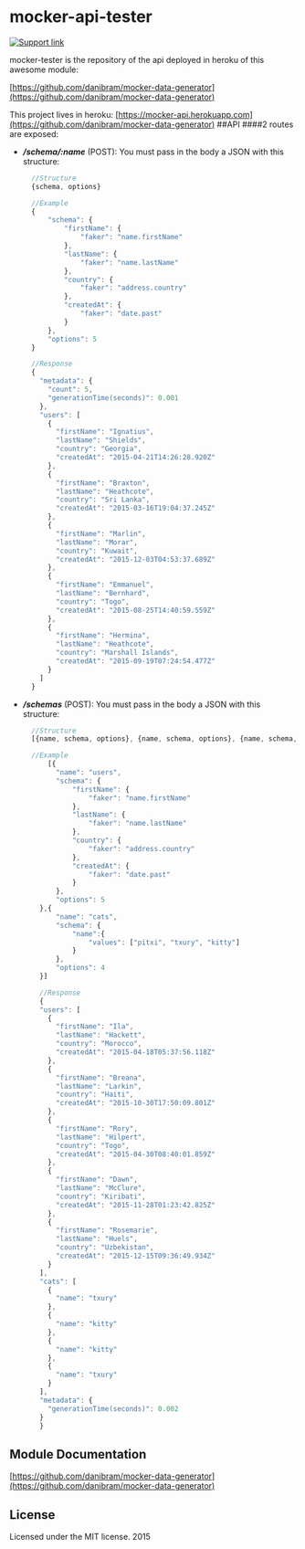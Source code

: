 # mocker-api-tester

[![Support link][paypal-badge]][paypal-link]

mocker-tester is the repository of the api deployed in heroku of this awesome module:

[https://github.com/danibram/mocker-data-generator](https://github.com/danibram/mocker-data-generator)

This project lives in heroku: [https://mocker-api.herokuapp.com](https://github.com/danibram/mocker-data-generator)
##API
####2 routes are exposed:
- **_/schema/:name_** (POST): You must pass in the body a JSON with this structure:

  ```javascript
    //Structure
    {schema, options}

    //Example
    {
        "schema": {
            "firstName": {
                "faker": "name.firstName"
            },
            "lastName": {
                "faker": "name.lastName"
            },
            "country": {
                "faker": "address.country"
            },
            "createdAt": {
                "faker": "date.past"
            }
        },
        "options": 5
    }

    //Response
    {
      "metadata": {
        "count": 5,
        "generationTime(seconds)": 0.001
      },
      "users": [
        {
          "firstName": "Ignatius",
          "lastName": "Shields",
          "country": "Georgia",
          "createdAt": "2015-04-21T14:26:28.920Z"
        },
        {
          "firstName": "Braxton",
          "lastName": "Heathcote",
          "country": "Sri Lanka",
          "createdAt": "2015-03-16T19:04:37.245Z"
        },
        {
          "firstName": "Marlin",
          "lastName": "Morar",
          "country": "Kuwait",
          "createdAt": "2015-12-03T04:53:37.689Z"
        },
        {
          "firstName": "Emmanuel",
          "lastName": "Bernhard",
          "country": "Togo",
          "createdAt": "2015-08-25T14:40:59.559Z"
        },
        {
          "firstName": "Hermina",
          "lastName": "Heathcote",
          "country": "Marshall Islands",
          "createdAt": "2015-09-19T07:24:54.477Z"
        }
      ]
    }
  ```

- **_/schemas_** (POST):  You must pass in the body a JSON with this structure:

  ```javascript
    //Structure
    [{name, schema, options}, {name, schema, options}, {name, schema, options}, ...]
  
    //Example
        [{
          "name": "users",
          "schema": {
              "firstName": {
                  "faker": "name.firstName"
              },
              "lastName": {
                  "faker": "name.lastName"
              },
              "country": {
                  "faker": "address.country"
              },
              "createdAt": {
                  "faker": "date.past"
              }
          },
          "options": 5
      },{
          "name": "cats",
          "schema": {
              "name":{
                  "values": ["pitxi", "txury", "kitty"]
              }
          },
          "options": 4
      }]
  
      //Response
      {
      "users": [
        {
          "firstName": "Ila",
          "lastName": "Hackett",
          "country": "Morocco",
          "createdAt": "2015-04-18T05:37:56.118Z"
        },
        {
          "firstName": "Breana",
          "lastName": "Larkin",
          "country": "Haiti",
          "createdAt": "2015-10-30T17:50:09.801Z"
        },
        {
          "firstName": "Rory",
          "lastName": "Hilpert",
          "country": "Togo",
          "createdAt": "2015-04-30T08:40:01.859Z"
        },
        {
          "firstName": "Dawn",
          "lastName": "McClure",
          "country": "Kiribati",
          "createdAt": "2015-11-28T01:23:42.825Z"
        },
        {
          "firstName": "Rosemarie",
          "lastName": "Huels",
          "country": "Uzbekistan",
          "createdAt": "2015-12-15T09:36:49.934Z"
        }
      ],
      "cats": [
        {
          "name": "txury"
        },
        {
          "name": "kitty"
        },
        {
          "name": "kitty"
        },
        {
          "name": "txury"
        }
      ],
      "metadata": {
        "generationTime(seconds)": 0.002
      }
      }
  ```

## Module Documentation
[https://github.com/danibram/mocker-data-generator](https://github.com/danibram/mocker-data-generator)

## License
Licensed under the MIT license. 2015

[paypal-badge]: https://img.shields.io/badge/❤%20support-paypal-blue.svg?style=flat-square
[paypal-link]: https://www.paypal.me/danibram
